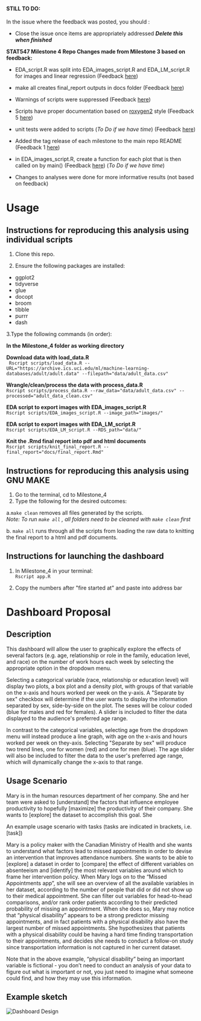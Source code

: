 #### STILL TO DO:
In the issue where the feedback was posted, you should :
* Close the issue once items are appropriately addressed
**_Delete this when finished_**

**STAT547 Milestone 4 Repo Changes made from Milestone 3 based on feedback:**
* EDA_script.R was split into EDA_images_script.R and EDA_LM_script.R for images and linear regression (Feedback [here](https://github.com/STAT547-UBC-2019-20/group_06/issues/52))
* make all creates final_report outputs in docs folder (Feedback [here](https://github.com/STAT547-UBC-2019-20/group_06/issues/52))
* Warnings of scripts were suppressed (Feedback [here](https://github.com/STAT547-UBC-2019-20/group_06/issues/36))
* Scripts have proper documentation based on [roxygen2](https://cran.r-project.org/web/packages/roxygen2/vignettes/roxygen2.html) style (Feedback 5 [here](https://github.com/STAT547-UBC-2019-20/group_06/issues/35))
* unit tests were added to scripts (_To Do if we have time_) (Feedback [here](https://github.com/STAT547-UBC-2019-20/group_06/issues/37))
* Added the tag release of each milestone to the main repo README (Feedback 1 [here](https://github.com/STAT547-UBC-2019-20/group_06/issues/35#issue-580158154))

* in EDA_images_script.R, create a function for each plot that is then called on by main() (Feedback [here](https://github.com/STAT547-UBC-2019-20/group_06/issues/35)) (_To Do if we have time_)
* Changes to analyses were done for more informative results (not based on feedback)


**Usage**
==================
## Instructions for reproducing this analysis using individual scripts

1. Clone this repo.

2. Ensure the following packages are installed:

  - ggplot2
  - tidyverse
  - glue
  - docopt
  - broom
  - tibble
  - purrr
  - dash


3.Type the following commands (in order):

**In the Milestone_4 folder as working directory**

 **Download data with load_data.R** \
 ` Rscript scripts/load_data.R --URL="https://archive.ics.uci.edu/ml/machine-learning-databases/adult/adult.data" --filepath="data/adult_data.csv"`
  
  **Wrangle/clean/process the data with process_data.R** \
  `Rscript scripts/process_data.R --raw_data="data/adult_data.csv" --processed="adult_data_clean.csv"`
  
  **EDA script to export images with EDA_images_script.R** \
 `Rscript scripts/EDA_images_script.R --image_path="images/"` 
  
  **EDA script to export images with EDA_LM_script.R** \
  `Rscript scripts/EDA_LM_script.R --RDS_path="data/"`
  
  **Knit the .Rmd final report into pdf and html documents** \
  `Rscript scripts/knit_final_report.R --final_report="docs/final_report.Rmd"`
  
  
## Instructions for reproducing this analysis using GNU MAKE
1. Go to the terminal, cd to Milestone_4 
2. Type the following for the desired outcomes: 

a.`make clean` removes all files generated by the scripts.\
 _Note: To run `make all` , all folders need to be cleaned with `make clean` first_

b. `make all` runs through all the scripts from loading the raw data to knitting the final report to a html and pdf documents. 

## Instructions for launching the dashboard
1. In Milestone_4 in your terminal: \
`Rscript app.R`

2. Copy the numbers after "fire started at" and paste into address bar


**Dashboard Proposal**
==================
## Description
This dashboard will allow the user to graphically explore the effects of several factors (e.g. age, relationship or role in the family, education level, and race) on the number of work hours each week by selecting the appropriate option in the dropdown menu. 

Selecting a categorical variable (race, relationship or education level) will display two plots, a box plot and a density plot, with groups of that variable on the x-axis and hours worked per week on the y-axis. A "Separate by sex" checkbox will determine if the user wants to display the information separated by sex, side-by-side on the plot. The sexes will be colour coded (blue for males and red for females). A slider is included to filter the data displayed to the audience's preferred age range. 

In contrast to the categorical variables, selecting age from the dropdown menu will instead produce a line graph, with age on the x-axis and hours worked per week on they-axis. Selecting "Separate by sex" will produce two trend lines, one for women (red) and one for men (blue). The age slider will also be included to filter the data to the user's preferred age range, which will dynamically change the x-axis to that range. 

## Usage Scenario

Mary is in the human resources department of her company. She and her team were asked to [understand] the factors that influence employee productivity to hopefully [maximize] the productivity of their company. She wants to [explore] the dataset to accomplish this goal. She 

An example usage scenario with tasks (tasks are indicated in brackets, i.e. [task])

Mary is a policy maker with the Canadian Ministry of Health and she wants to understand what factors lead to missed appointments in order to devise an intervention that improves attendance numbers. She wants to be able to [explore] a dataset in order to [compare] the effect of different variables on absenteeism and [identify] the most relevant variables around which to frame her intervention policy. When Mary logs on to the “Missed Appointments app”, she will see an overview of all the available variables in her dataset, according to the number of people that did or did not show up to their medical appointment. She can filter out variables for head-to-head comparisons, and/or rank order patients according to their predicted probability of missing an appointment. When she does so, Mary may notice that “physical disability” appears to be a strong predictor missing appointments, and in fact patients with a physical disability also have the largest number of missed appointments. She hypothesizes that patients with a physical disability could be having a hard time finding transportation to their appointments, and decides she needs to conduct a follow-on study since transportation information is not captured in her current dataset.

Note that in the above example, “physical disability” being an important variable is fictional - you don’t need to conduct an analysis of your data to figure out what is important or not, you just need to imagine what someone could find, and how they may use this information.

## Example sketch


![Dashboard Design](https://github.com/STAT547-UBC-2019-20/group_06/blob/master/Milestone_4/Dashboard.jpg?raw=true)
